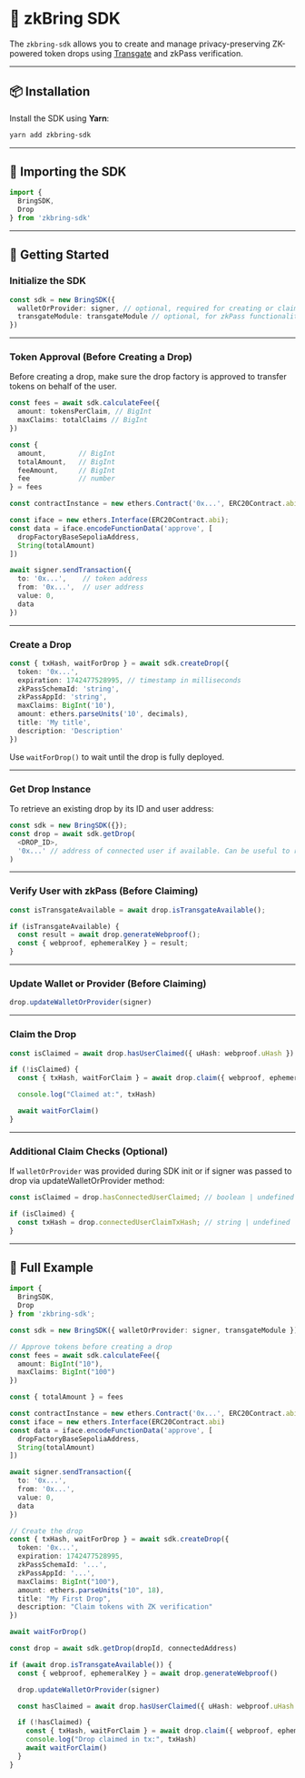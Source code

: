 # 🧰 zkBring SDK

The `zkbring-sdk` allows you to create and manage privacy-preserving ZK-powered token drops using [Transgate](https://zkpass.xyz) and zkPass verification.

---

## 📦 Installation

Install the SDK using **Yarn**:

```bash
yarn add zkbring-sdk
```

---

## 🔧 Importing the SDK

```ts
import {
  BringSDK,
  Drop
} from 'zkbring-sdk'
```

---

## 🚀 Getting Started

### Initialize the SDK

```ts
const sdk = new BringSDK({
  walletOrProvider: signer, // optional, required for creating or claiming a drop
  transgateModule: transgateModule // optional, for zkPass functionality, required for claiming a drop
})
```

---

### Token Approval (Before Creating a Drop)

Before creating a drop, make sure the drop factory is approved to transfer tokens on behalf of the user.

```ts
const fees = await sdk.calculateFee({
  amount: tokensPerClaim, // BigInt
  maxClaims: totalClaims // BigInt
})

const {
  amount,        // BigInt
  totalAmount,   // BigInt
  feeAmount,     // BigInt
  fee            // number
} = fees

const contractInstance = new ethers.Contract('0x...', ERC20Contract.abi, signer)

const iface = new ethers.Interface(ERC20Contract.abi);
const data = iface.encodeFunctionData('approve', [
  dropFactoryBaseSepoliaAddress,
  String(totalAmount)
])

await signer.sendTransaction({
  to: '0x...',    // token address
  from: '0x...',  // user address
  value: 0,
  data
})
```

---

### Create a Drop

```ts
const { txHash, waitForDrop } = await sdk.createDrop({
  token: '0x...',
  expiration: 1742477528995, // timestamp in milliseconds
  zkPassSchemaId: 'string',
  zkPassAppId: 'string',
  maxClaims: BigInt('10'),
  amount: ethers.parseUnits('10', decimals),
  title: 'My title',
  description: 'Description'
})
```

Use `waitForDrop()` to wait until the drop is fully deployed.

---

### Get Drop Instance

To retrieve an existing drop by its ID and user address:

```ts
const sdk = new BringSDK({});
const drop = await sdk.getDrop(
  <DROP_ID>,
  '0x...' // address of connected user if available. Can be useful to retrieve data for SSR
)
```

---

### Verify User with zkPass (Before Claiming)

```ts
const isTransgateAvailable = await drop.isTransgateAvailable();

if (isTransgateAvailable) {
  const result = await drop.generateWebproof();
  const { webproof, ephemeralKey } = result;
}
```

---

### Update Wallet or Provider (Before Claiming)

```ts
drop.updateWalletOrProvider(signer)
```

---

### Claim the Drop

```ts
const isClaimed = await drop.hasUserClaimed({ uHash: webproof.uHash })

if (!isClaimed) {
  const { txHash, waitForClaim } = await drop.claim({ webproof, ephemeralKey })

  console.log("Claimed at:", txHash)

  await waitForClaim()
}
```

---

### Additional Claim Checks (Optional)

If `walletOrProvider` was provided during SDK init or if signer was passed to drop via updateWalletOrProvider method:

```ts
const isClaimed = drop.hasConnectedUserClaimed; // boolean | undefined

if (isClaimed) {
  const txHash = drop.connectedUserClaimTxHash; // string | undefined
}
```

---

## 🧪 Full Example

```ts
import {
  BringSDK,
  Drop
} from 'zkbring-sdk';

const sdk = new BringSDK({ walletOrProvider: signer, transgateModule });

// Approve tokens before creating a drop
const fees = await sdk.calculateFee({
  amount: BigInt("10"),
  maxClaims: BigInt("100")
})

const { totalAmount } = fees

const contractInstance = new ethers.Contract('0x...', ERC20Contract.abi, signer);
const iface = new ethers.Interface(ERC20Contract.abi)
const data = iface.encodeFunctionData('approve', [
  dropFactoryBaseSepoliaAddress,
  String(totalAmount)
])

await signer.sendTransaction({
  to: '0x...',
  from: '0x...',
  value: 0,
  data
})

// Create the drop
const { txHash, waitForDrop } = await sdk.createDrop({
  token: '0x...',
  expiration: 1742477528995,
  zkPassSchemaId: '...',
  zkPassAppId: '...',
  maxClaims: BigInt("100"),
  amount: ethers.parseUnits("10", 18),
  title: "My First Drop",
  description: "Claim tokens with ZK verification"
})

await waitForDrop()

const drop = await sdk.getDrop(dropId, connectedAddress)

if (await drop.isTransgateAvailable()) {
  const { webproof, ephemeralKey } = await drop.generateWebproof()

  drop.updateWalletOrProvider(signer)

  const hasClaimed = await drop.hasUserClaimed({ uHash: webproof.uHash })

  if (!hasClaimed) {
    const { txHash, waitForClaim } = await drop.claim({ webproof, ephemeralKey })
    console.log("Drop claimed in tx:", txHash)
    await waitForClaim()
  }
}
```
